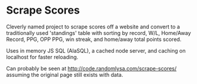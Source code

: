 # Scrape Scores

Cleverly named project to scrape scores off a website and convert to a traditionally used 'standings' table with sorting by 
record, W/L, Home/Away Record, PPG, OPP PPG, win streak, and home/away total points scored.

Uses in memory JS SQL (AlaSQL), a cached node server, and caching on localhost for faster reloading.

Can probably be seen at http://code.randomlysa.com/scrape-scores/ assuming the original page still exists with data. 
